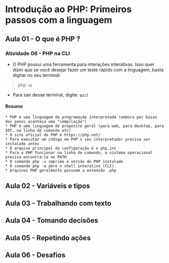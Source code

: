 # Introdução ao PHP: Primeiros passos com a linguagem

## Aula 01 - O que é PHP ?

### Atividade 06 - PHP na CLI

- O PHP possui uma ferramenta para interações interativas. Isso quer dizer que se você desejar fazer um teste rápido com a linguagem, basta digitar no seu terminal:

> php -a

- Para sair desse terminal, digite: `quit`

#### Resumo

```plain
* PHP é uma linguagem de programação interpretada (embora por baixo dos panos aconteça uma "compilação")
* PHP é uma linguagem de propósito geral (para web, para desktop, para IOT, na linha de comando etc)
* O site oficial do PHP é https://php.net/
* Para executar um código em PHP o seu interpretador precisa ser instalado antes
* O arquivo principal de configuração é o php.ini
* Para o PHP funcionar na linha de comando, o sistema operacional precisa encontrá-lo no PATH
* O comando php -v imprime a versão do PHP instalado
* O comando php -a abre o shell interativo (CLI)
* Arquivos PHP geralmente possuem a extensão .php
```

## Aula 02 - Variáveis e tipos

## Aula 03 - Trabalhando com texto

## Aula 04 - Tomando decisões

## Aula 05 - Repetindo ações

## Aula 06 - Desafios
